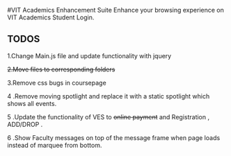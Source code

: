 #VIT Academics Enhancement Suite
Enhance your browsing experience on VIT Academics Student Login.

## TODOS
1.Change Main.js file and update functionality with jquery

~~2.Move files to corresponding folders~~

3.Remove css bugs in coursepage

4 .Remove moving spotlight and replace it with a static spotlight which shows all events.

5 .Update the functionality of VES to ~~online payment~~ and Registration , ADD/DROP .

6 .Show Faculty messages on top of the message frame when page loads instead of marquee from bottom.

